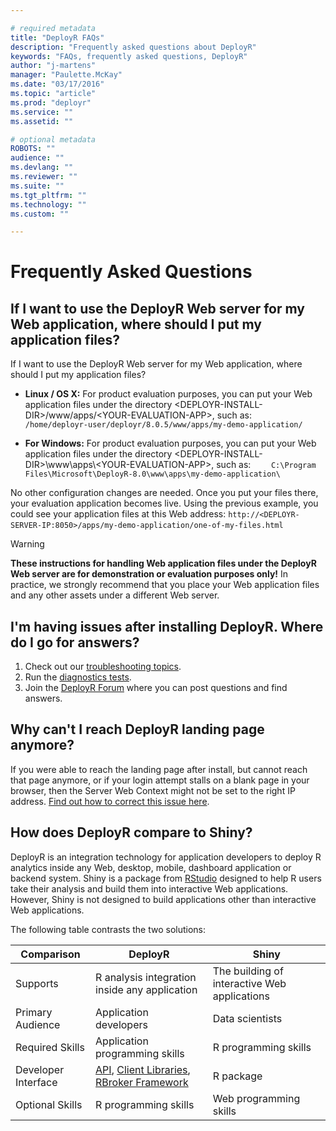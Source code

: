 ```yaml
---

# required metadata
title: "DeployR FAQs"
description: "Frequently asked questions about DeployR"
keywords: "FAQs, frequently asked questions, DeployR"
author: "j-martens"
manager: "Paulette.McKay"
ms.date: "03/17/2016"
ms.topic: "article"
ms.prod: "deployr"
ms.service: ""
ms.assetid: ""

# optional metadata
ROBOTS: ""
audience: ""
ms.devlang: ""
ms.reviewer: ""
ms.suite: ""
ms.tgt_pltfrm: ""
ms.technology: ""
ms.custom: ""

---
```



# Frequently Asked Questions

## If I want to use the DeployR Web server for my Web application, where should I put my application files?

If I want to use the DeployR Web server for my Web application, where should I put my application files?
 + **Linux / OS X:** For product evaluation purposes, you can put your Web application files under the directory &lt;DEPLOYR-INSTALL-DIR&gt;/www/apps/&lt;YOUR-EVALUATION-APP&gt;, such as: `     /home/deployr-user/deployr/8.0.5/www/apps/my-demo-application/     `

 + **For Windows:** For product evaluation purposes, you can put your Web application files under the directory &lt;DEPLOYR-INSTALL-DIR&gt;\\www\\apps\\&lt;YOUR-EVALUATION-APP&gt;, such as: `     C:\Program Files\Microsoft\DeployR-8.0\www\apps\my-demo-application\     `

No other configuration changes are needed. Once you put your files there, your evaluation application becomes live. Using the previous example, you could see your application files at this Web address: `http://<DEPLOYR-SERVER-IP:8050>/apps/my-demo-application/one-of-my-files.html`  
 
>[!WARNING]
>**These instructions for handling Web application files under the DeployR Web server are for demonstration or evaluation purposes only!** 
>In practice, we strongly recommend that you place your Web application files and any other assets under a different Web server.

## I'm having issues after installing DeployR. Where do I go for answers?

1.  Check out our [troubleshooting topics](deployr-admin-diagnostics-troubleshooting.md#troubleshooting).
2.  Run the [diagnostics tests](deployr-admin-diagnostics-troubleshooting.md#running-the-diagnostic-check).
3.  Join the [DeployR Forum](https://social.msdn.microsoft.com/Forums/en-US/home?forum=microsoftr) where you can post questions and find answers.

## Why can't I reach DeployR landing page anymore?

If you were able to reach the landing page after install, but cannot reach that page anymore, or if your login attempt stalls on a blank page in your browser, then the Server Web Context might not be set to the right IP address. [Find out how to correct this issue here](deployr-installing-configuring.md).

## How does DeployR compare to Shiny?

DeployR is an integration technology for application developers to deploy R analytics inside any Web, desktop, mobile, dashboard application or backend system. Shiny is a package from [RStudio](http://www.rstudio.com/) designed to help R users take their analysis and build them into interactive Web applications. However, Shiny is not designed to build applications other than interactive Web applications.

The following table contrasts the two solutions:

| Comparison          | DeployR                                                                                                                                                                                                                                    | Shiny                                        |
|---------------------|--------------------------------------------------------------------------------------------------------------------------------------------------------------------------------------------------------------------------------------------|----------------------------------------------|
| Supports            | R analysis integration inside any application                                                                                                                                                                                              | The building of interactive Web applications |
| Primary Audience    | Application developers                                                                                                                                                                                                                     | Data scientists                              |
| Required Skills     | Application programming skills                                                                                                                                                                                                             | R programming skills                         |
| Developer Interface | [API](deployr-api-reference.md), [Client Libraries](deployr-tools-and-samples.md), [RBroker Framework](deployr-tools-and-samples.md) | R package                                    |
| Optional Skills     | R programming skills                                                                                                                                                                                                                       | Web programming skills                       |
